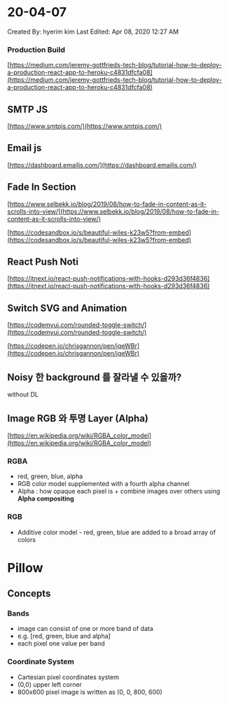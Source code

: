 # 20-04-07

Created By: hyerim kim
Last Edited: Apr 08, 2020 12:27 AM

### Production Build

[https://medium.com/jeremy-gottfrieds-tech-blog/tutorial-how-to-deploy-a-production-react-app-to-heroku-c4831dfcfa08](https://medium.com/jeremy-gottfrieds-tech-blog/tutorial-how-to-deploy-a-production-react-app-to-heroku-c4831dfcfa08)

## SMTP JS

[https://www.smtpjs.com/](https://www.smtpjs.com/) 

## Email js

[https://dashboard.emailjs.com/](https://dashboard.emailjs.com/) 

## Fade In Section

[https://www.selbekk.io/blog/2019/08/how-to-fade-in-content-as-it-scrolls-into-view/](https://www.selbekk.io/blog/2019/08/how-to-fade-in-content-as-it-scrolls-into-view/)  

[https://codesandbox.io/s/beautiful-wiles-k23w5?from-embed](https://codesandbox.io/s/beautiful-wiles-k23w5?from-embed) 

## React Push Noti

[https://itnext.io/react-push-notifications-with-hooks-d293d36f4836](https://itnext.io/react-push-notifications-with-hooks-d293d36f4836)  

## Switch SVG and Animation

[https://codemyui.com/rounded-toggle-switch/](https://codemyui.com/rounded-toggle-switch/) 

[https://codepen.io/chrisgannon/pen/jqeWBr](https://codepen.io/chrisgannon/pen/jqeWBr)

## Noisy 한 background 를 잘라낼 수 있을까?

without DL

## Image RGB 와 투명 Layer (Alpha)

[https://en.wikipedia.org/wiki/RGBA_color_model](https://en.wikipedia.org/wiki/RGBA_color_model)

### RGBA

- red, green, blue, alpha
- RGB color model supplemented with a fourth alpha channel
- Alpha : how opaque each pixel is + combine images over others using **Alpha compositing**

### RGB

- Additive color model - red, green, blue are added to a broad array of colors

# Pillow

## Concepts

### Bands

- image can consist of one or more band of data
- e.g. [red, green, blue and alpha]
- each pixel one value per band

### Coordinate System

- Cartesian pixel coordinates system
- (0,0) upper left corner
- 800x600 pixel image is written as (0, 0, 800, 600)